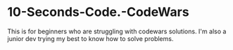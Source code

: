 # 10-Seconds-Code.-CodeWars

This is for beginners who are struggling with codewars solutions. I'm also a junior dev trying my best to know how to solve problems.  
